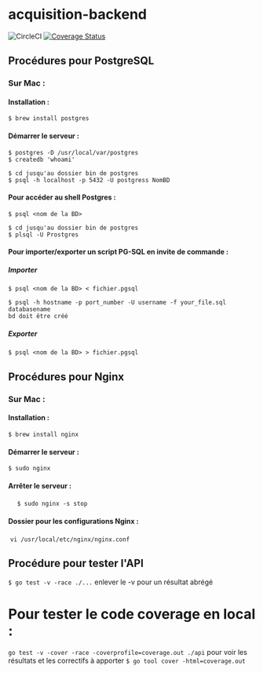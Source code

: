 # acquisition-backend

![CircleCI](https://circleci.com/gh/TSAP-Laval/acquisition-backend.svg?style=svg)
[![Coverage Status](https://coveralls.io/repos/github/TSAP-Laval/acquisition-backend/badge.svg?branch=master)](https://coveralls.io/github/TSAP-Laval/acquisition-backend?branch=master)

## Procédures pour PostgreSQL
### Sur Mac :
#### Installation :
  ```
  $ brew install postgres
  ```
#### Démarrer le serveur :
  ```
  $ postgres -D /usr/local/var/postgres
  $ createdb 'whoami'
  ```
   ```
  $ cd jusqu'au dossier bin de postgres
  $ psql -h localhost -p 5432 -U postgress NomBD
  ```
 
#### Pour accéder au shell Postgres :
  ```
  $ psql <nom de la BD>
  ```
   ```
  $ cd jusqu'au dossier bin de postgres
  $ plsql -U Prostgres
  ```
#### Pour importer/exporter un script PG-SQL en invite de commande :
##### Importer
  ```
  $ psql <nom de la BD> < fichier.pgsql
  ```
  ```
  $ psql -h hostname -p port_number -U username -f your_file.sql databasename  
  bd doit être créé
  ```
##### Exporter
  ```
  $ psql <nom de la BD> > fichier.pgsql
  ```
  
  

## Procédures pour Nginx
### Sur Mac :
#### Installation :
  ```
  $ brew install nginx
  ```
#### Démarrer le serveur :
  ```
  $ sudo nginx
  ```
#### Arrêter le serveur :
  ```
  $ sudo nginx -s stop
  ```
#### Dossier pour les configurations Nginx :
  `vi /usr/local/etc/nginx/nginx.conf`
  
## Procédure pour tester l'API
  `$ go test -v -race ./...`
  enlever le -v pour un résultat abrégé

# Pour tester le code coverage en local :
  `go test -v -cover -race -coverprofile=coverage.out ./api`
  pour voir les résultats et les correctifs à apporter
  `$ go tool cover -html=coverage.out`

